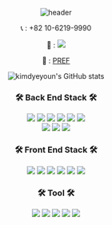<div align='center'>
  
  ![header](https://capsule-render.vercel.app/api?type=waving&color=auto&height=300&section=header&text=Kim%20dyeyoung&fontSize=90&animation=fadeIn&fontAlignY=38&%20any%20Repo%20like%20me!&descAlignY=51&descAlign=62)
  
📞 : +82 10-6219-9990

📩 : <a href="mailto:eodyd0313@gmail.com" target="_black"><img src="https://img.shields.io/badge/eodyd7072@naver.com-62B47A?style=flat-square&logo=Naver&logoColor=white"/></a>

🏢 : [PREF](http://www.prefinc.com/main/index)

![kimdyeyoun's GitHub stats](https://github-readme-stats.vercel.app/api?username=kimdyeyoun&theme=tokyonight&show_icons=true)
  
  <h3 align="center">🛠 Back End Stack 🛠</h3>
    <img src="https://img.shields.io/badge/Java-007396?style=for-the-badge&logo=Java&logoColor=white">
    <img src="https://img.shields.io/badge/Spring Boot-6DB33F?style=for-the-badge&logo=Spring Boot&logoColor=white">
    <img src="https://img.shields.io/badge/Spring-6DB33F?style=for-the-badge&logo=Spring&logoColor=white">
    <img src="https://img.shields.io/badge/Apache Tomcat-F8DC75?style=for-the-badge&logo=Apache Tomcat&logoColor=white">
    <img src="https://img.shields.io/badge/JSON-000000?style=for-the-badge&logo=JSON&logoColor=white">
    <img src="https://img.shields.io/badge/MySQL-4479A1?style=for-the-badge&logo=MySQL&logoColor=white">
    <br>
    <img src="https://img.shields.io/badge/Apache Maven-C71A36?style=for-the-badge&logo=Apache Maven&logoColor=white">  
    <img src="https://img.shields.io/badge/Gradle-02303A?style=for-the-badge&logo=Gradle&logoColor=white">
    <img src="https://img.shields.io/badge/MariaDB-003545?style=for-the-badge&logo=MariaDB&logoColor=white">
  
  
  <h3 align="center">🛠 Front End Stack 🛠</h3>
    <img src="https://img.shields.io/badge/html5-E34F26?style=for-the-badge&logo=html5&logoColor=white">
    <img src="https://img.shields.io/badge/Thymeleaf-005F0F?style=for-the-badge&logo=Thymeleaf&logoColor=white">
    <img src="https://img.shields.io/badge/CSS3-1572B6?style=for-the-badge&logo=CSS3&logoColor=white">
    <img src="https://img.shields.io/badge/JavaScript-F7DF1E?style=for-the-badge&logo=JavaScript&logoColor=white">
    <img src="https://img.shields.io/badge/jQuery-0769AD?style=for-the-badge&logo=jQuery&logoColor=white">
    <img src="https://img.shields.io/badge/Android-3DDC84?style=for-the-badge&logo=Android&logoColor=white">
  
  <h3 align="center">🛠 Tool 🛠</h3>
  <img src="https://img.shields.io/badge/GitHub-181717?style=for-the-badge&logo=GitHub&logoColor=white">
  <img src="https://img.shields.io/badge/Sourcetree-0052CC?style=for-the-badge&logo=Sourcetree&logoColor=white">
  <img src="https://img.shields.io/badge/Postman-FF6C37?style=for-the-badge&logo=Postman&logoColor=white">
  <img src="https://img.shields.io/badge/Swagger-85EA2D?style=for-the-badge&logo=Swagger&logoColor=white">
  <img src="https://img.shields.io/badge/Velog-20C997?style=for-the-badge&logo=Velog&logoColor=white">
  
  
</div>



